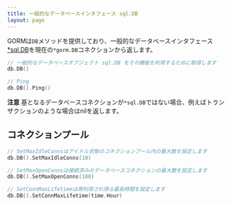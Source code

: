 ```yaml
---
title: 一般的なデータベースインタフェース sql.DB
layout: page
---
```

GORMは`DB`メソッドを提供しており、一般的なデータベースインタフェース[*sql.DB](http://golang.org/pkg/database/sql/#DB)を現在の`*gorm.DB`コネクションから返します。

```go
// 一般的なデータベースオブジェクト sql.DB をその機能を利用するために取得します
db.DB()

// Ping
db.DB().Ping()
```

**注意** 基となるデータベースコネクションが`*sql.DB`ではない場合、例えばトランザクションのような場合はnilを返します。

## コネクションプール

```go
// SetMaxIdleConnsはアイドル状態のコネクションプール内の最大数を設定します
db.DB().SetMaxIdleConns(10)

// SetMaxOpenConnsは接続済みのデータベースコネクションの最大数を設定します
db.DB().SetMaxOpenConns(100)

// SetConnMaxLifetimeは再利用され得る最長時間を設定します
db.DB().SetConnMaxLifetime(time.Hour)
```